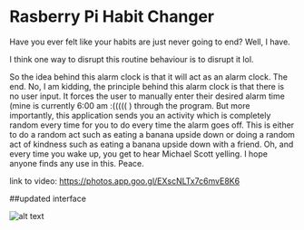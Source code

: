 # Rasberry Pi Habit Changer
 Have you ever felt like your habits are just never going to end? Well, I have. 
 
 I think one way to disrupt this routine behaviour is to disrupt it lol. 
 
 So the idea behind this alarm clock is that it will act as an alarm clock. The end. No, I am kidding, the principle behind this alarm clock is that there is no user input. It forces the user to manually enter their desired alarm time (mine is currently 6:00 am :((((( ) through the program. But more importantly, this application sends you an activity which is completely random every time for you to do every time the alarm goes off. This is either to do a random act such as eating a banana upside down or doing a random act of kindness such as eating a banana upside down with a friend. Oh, and every time you wake up, you get to hear Michael Scott yelling. I hope anyone finds any use in this. Peace.
 
 link to video: https://photos.app.goo.gl/EXscNLTx7c6mvE8K6

##updated interface

![alt text](file:///C:/Users/Ryzen/Downloads/PXL_20220805_191451329.MP.jpg)
